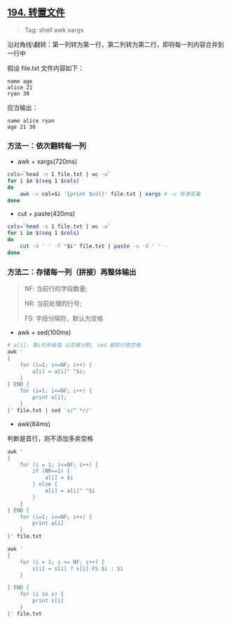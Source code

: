 ## [194. 转置文件](https://leetcode.cn/problems/transpose-file/description/)

> Tag: shell awk xargs

沿对角线\翻转：第一列转为第一行，第二列转为第二行，即将每一列内容合并到一行中

假设 file.txt 文件内容如下：

```text
name age
alice 21
ryan 30
```

应当输出：

```text
name alice ryan
age 21 30
```

### 方法一：依次翻转每一列

- awk + xargs(720ms)

```bash
cols=`head -n 1 file.txt | wc -w`
for i in $(seq 1 $cols)
do
    awk -v col=$i '{print $col}' file.txt | xargs # -v 传递变量
done
```

- cut + paste(420ms)

```bash
cols=`head -n 1 file.txt | wc -w`
for i in $(seq 1 $cols)
do
    cut -d ' ' -f "$i" file.txt | paste -s -d ' ' -
done
```

### 方法二：存储每一列（拼接）再整体输出

> NF: 当前行的字段数量;
> 
> NR: 当前处理的行号;
> 
> FS: 字段分隔符，默认为空格

- awk + sed(100ms)

```bash
# a[i]: 第i列所有值 以空格分割, sed 删除行首空格
awk '
{ 
    for (i=1; i<=NF; i++) { 
        a[i] = a[i]" "$i; 
    } 
} END { 
    for (i=1; i<=NF; i++) {
        print a[i];
    } 
}' file.txt | sed 's/^ *//'
```

- awk(84ms)

判断是首行，则不添加多余空格

```bash
awk '
{
    for (i = 1; i<=NF; i++) {
        if (NR==1) {
            a[i] = $i
        } else {
            a[i] = a[i]" "$i
        }
    }
} END {
    for (i=1; i<=NF; i++) {
        print a[i]
    }
}' file.txt
```

```bash
awk '
{
    for (i = 1; i <= NF; i++) {
        s[i] = s[i] ? s[i] FS $i : $i
    }

} END {
    for (i in s) {
        print s[i]
    }
}' file.txt
```